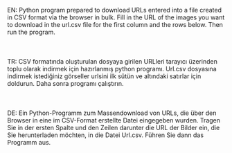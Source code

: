 EN: Python program prepared to download URLs entered into a file created in CSV format via the browser in bulk. Fill in the URL of the images you want to download in the url.csv file for the first column and the rows below. Then run the program. <br><br><br><br>
TR: CSV formatında oluşturulan dosyaya girilen URLleri tarayıcı üzerinden toplu olarak indirmek için hazırlanmış python programı. Url.csv dosyasına indirmek istediğiniz görseller urlsini ilk sütün ve altındaki satırlar için doldurun. Daha sonra programı çalıştırın. <br> <br> <br> <br>
DE: Ein Python-Programm zum Massendownload von URLs, die über den Browser in eine im CSV-Format erstellte Datei eingegeben wurden. Tragen Sie in der ersten Spalte und den Zeilen darunter die URL der Bilder ein, die Sie herunterladen möchten, in die Datei Url.csv. Führen Sie dann das Programm aus.

